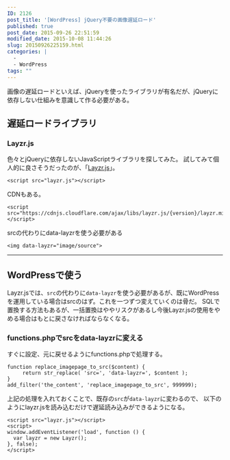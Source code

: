 ```yaml
---
ID: 2126
post_title: '[WordPress] jQuery不要の画像遅延ロード'
published: true
post_date: 2015-09-26 22:51:59
modified_date: 2015-10-08 11:44:26
slug: 20150926225159.html
categories: |
  -
  - WordPress
tags: ""
---
```

画像の遅延ロードといえば、jQueryを使ったライブラリが有名だが、jQueryに依存しない仕組みを意識して作る必要がある。
<!--more-->
<h2>遅延ロードライブラリ</h2>
<h3>Layzr.js</h3>
色々とjQueryに依存しないJavaScriptライブラリを探してみた。
試してみて個人的に良さそうだったのが、「<a href="http://callmecavs.github.io/layzr.js/">Layzr.js</a>」。

<pre class="language-html"><code>&lt;script src="layzr.js"&gt;&lt;/script&gt;</code></pre>

CDNもある。
<pre class="language-html"><code>&lt;script src="https://cdnjs.cloudflare.com/ajax/libs/layzr.js/{version}/layzr.min.js"&gt;&lt;/script&gt;</code></pre>

srcの代わりにdata-layzrを使う必要がある
<pre class="language-html"><code>&lt;img data-layzr="image/source"&gt;</code></pre>

<hr>

<h2>WordPressで使う</h2>
Layzr.jsでは、<code>src</code>の代わりに<code>data-layzr</code>を使う必要があるが、既にWordPressを運用している場合はsrcのはず。これを一つずつ変えていくのは骨だ。
SQLで置換する方法もあるが、一括置換はややリスクがあるし今後Layzr.jsの使用をやめる場合はもとに戻さなければならなくなる。

<h3>functions.phpでsrcをdata-layzrに変える</h3>
すぐに設定、元に戻せるようにfunctions.phpで処理する。

<pre class="language-php"><code>function replace_imagepage_to_src($content) {
     return str_replace( 'src=', 'data-layzr=', $content );
}
add_filter('the_content', 'replace_imagepage_to_src', 999999);</code></pre>

上記の処理を入れておくことで、既存の<code>src</code>が<code>data-layzr</code>に変わるので、
以下のようにlayzr.jsを読み込むだけで遅延読み込みができるようになる。

<pre class="language-html"><code>&lt;script src="layzr.js"&gt;&lt;/script&gt;
&lt;script&gt;
window.addEventListener('load', function () {
  var layzr = new Layzr();
}, false);
&lt;/script&gt;</code></pre>